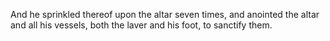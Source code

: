 And he sprinkled thereof upon the altar seven times, and anointed the altar and all his vessels, both the laver and his foot, to sanctify them.
